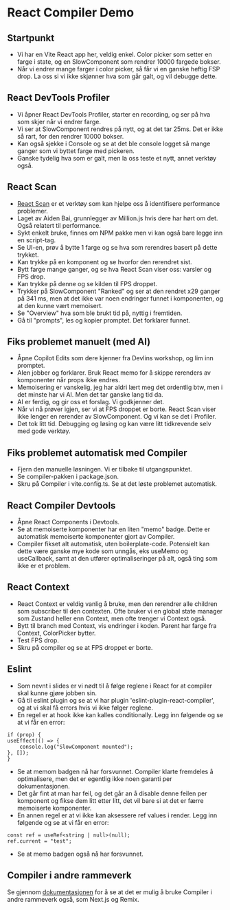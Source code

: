 # React Compiler Demo

## Startpunkt

- Vi har en Vite React app her, veldig enkel. Color picker som setter en farge i state, og en SlowComponent som rendrer 10000 fargede bokser.
- Når vi endrer mange farger i color picker, så får vi en ganske heftig FSP drop. La oss si vi ikke skjønner hva som går galt, og vil debugge dette.

## React DevTools Profiler

- Vi åpner React DevTools Profiler, starter en recording, og ser på hva som skjer når vi endrer farge.
- Vi ser at SlowComponent rendres på nytt, og at det tar 25ms. Det er ikke så rart, for den rendrer 10000 bokser.
- Kan også sjekke i Console og se at det ble console logget så mange ganger som vi byttet farge med pickeren.
- Ganske tydelig hva som er galt, men la oss teste et nytt, annet verktøy også.

## React Scan

- [React Scan](https://react-scan.com/) er et verktøy som kan hjelpe oss å identifisere performance problemer.
- Laget av Aiden Bai, grunnlegger av Million.js hvis dere har hørt om det. Også relatert til performance.
- Sykt enkelt bruke, finnes om NPM pakke men vi kan også bare legge inn en script-tag.
- Se UI-en, prøv å bytte 1 farge og se hva som rerendres basert på dette trykket.
- Kan trykke på en komponent og se hvorfor den rerendret sist.
- Bytt farge mange ganger, og se hva React Scan viser oss: varsler og FPS drop.
- Kan trykke på denne og se kilden til FPS droppet.
- Trykker på SlowComponent "Ranked" og ser at den rendret x29 ganger på 341 ms, men at det ikke var noen endringer funnet i komponenten, og at den kunne vært memoisert.
- Se "Overview" hva som ble brukt tid på, nyttig i fremtiden.
- Gå til "prompts", les og kopier promptet. Det forklarer funnet.

## Fiks problemet manuelt (med AI)

- Åpne Copilot Edits som dere kjenner fra Devlins workshop, og lim inn promptet.
- AIen jobber og forklarer. Bruk React memo for å skippe rerenders av komponenter når props ikke endres.
- Memoisering er vanskelig, jeg har aldri lært meg det ordentlig btw, men i det minste har vi AI. Men det tar ganske lang tid da.
- AI er ferdig, og gir oss et forslag. Vi godkjenner det.
- Når vi nå prøver igjen, ser vi at FPS droppet er borte. React Scan viser ikke lenger en rerender av SlowComponent. Og vi kan se det i Profiler.
- Det tok litt tid. Debugging og løsing og kan være litt tidkrevende selv med gode verktøy.

## Fiks problemet automatisk med Compiler

- Fjern den manuelle løsningen. Vi er tilbake til utgangspunktet.
- Se compiler-pakken i package.json.
- Skru på Compiler i vite.config.ts. Se at det løste problemet automatisk.

## React Compiler Devtools

- Åpne React Components i Devtools.
- Se at memoiserte komponenter har en liten "memo" badge. Dette er automatisk memoiserte komponenter gjort av Compiler.
- Compiler fikset alt automatisk, uten boilerplate-code. Potensielt kan dette være ganske mye kode som unngås, eks useMemo og useCallback, samt at den utfører optimaliseringer på alt, også ting som ikke er et problem.

## React Context

- React Context er veldig vanlig å bruke, men den rerendrer alle children som subscriber til den contexten. Ofte bruker vi en global state manager som Zustand heller enn Context, men ofte trenger vi Context også.
- Bytt til branch med Context, vis endringer i koden. Parent har farge fra Context, ColorPicker bytter.
- Test FPS drop.
- Skru på compiler og se at FPS droppet er borte.

## Eslint

- Som nevnt i slides er vi nødt til å følge reglene i React for at compiler skal kunne gjøre jobben sin.
- Gå til eslint plugin og se at vi har plugin 'eslint-plugin-react-compiler', og at vi skal få errors hvis vi ikke følger reglene.
- En regel er at hook ikke kan kalles conditionally. Legg inn følgende og se at vi får en error:

```tsx
if (prop) {
useEffect(() => {
    console.log("SlowComponent mounted");
}, []);
}
```

- Se at memom badgen nå har forsvunnet. Compiler klarte fremdeles å optimalisere, men det er egentlig ikke noen garanti per dokumentasjonen.
- Det går fint at man har feil, og det går an å disable denne feilen per komponent og fikse dem litt etter litt, det vil bare si at det er færre memoiserte komponenter.
- En annen regel er at vi ikke kan aksessere ref values i render. Legg inn følgende og se at vi får en error:

```tsx
const ref = useRef<string | null>(null);
ref.current = "test";
```

- Se at memo badgen også nå har forsvunnet.

## Compiler i andre rammeverk

Se gjennom [dokumentasjonen](https://react.dev/learn/react-compiler) for å se at det er mulig å bruke Compiler i andre rammeverk også, som Next.js og Remix.
